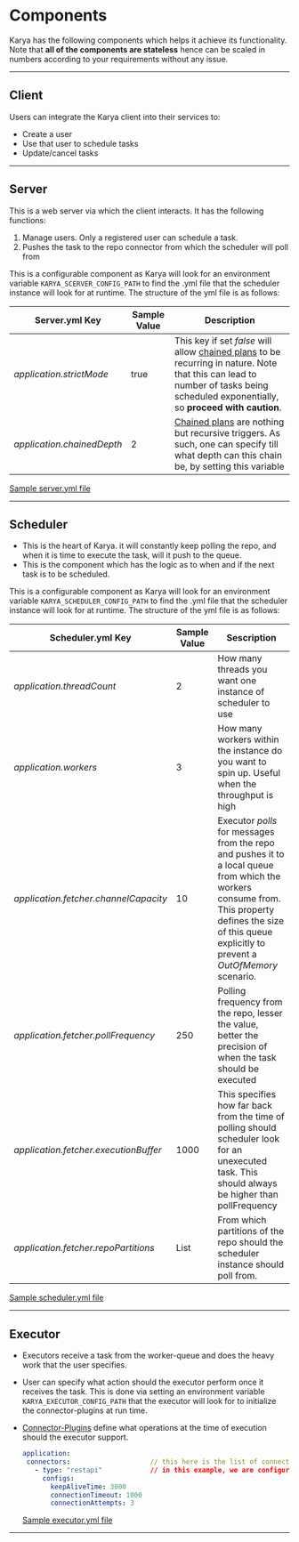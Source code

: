 # Components

Karya has the following components which helps it achieve its functionality. Note that **all of the components are
stateless** hence can be scaled in numbers according to your requirements without any issue.

---

## Client

Users can integrate the Karya client into their services to:

- Create a user
- Use that user to schedule tasks
- Update/cancel tasks

---

## Server

This is a web server via which the client interacts. It has the following functions:

1. Manage users. Only a registered user can schedule a task.
2. Pushes the task to the repo connector from which the scheduler will poll from

This is a configurable component as Karya will look for an environment variable `KARYA_SCERVER_CONFIG_PATH` to find the
.yml file that the scheduler instance will look for at runtime. The structure of the yml file is as follows:

| Server.yml Key             | Sample Value | Description                                                                                                                                                                                                          |
   |----------------------------|--------------|----------------------------------------------------------------------------------------------------------------------------------------------------------------------------------------------------------------------|
| *application.strictMode*   | true         | This key if set *false* will allow [chained plans](./CONNECTORS.md/#chained-plans) to be recurring in nature. Note that this can lead to number of tasks being scheduled exponentially, so **proceed with caution**. |
| *application.chainedDepth* | 2            | [Chained plans](./CONNECTORS.md/#chained-plans) are nothing but recursive triggers. As such, one can specify till what depth can this chain be, by setting this variable                                             |

[Sample server.yml file](../../configs/server.yml)

---

## Scheduler

- This is the heart of Karya. it will constantly keep polling the repo, and when it is time to execute the task, will it
  push to the queue.
- This is the component which has the logic as to when and if the next task is to be scheduled.

This is a configurable component as Karya will look for an environment variable `KARYA_SCHEDULER_CONFIG_PATH` to find
the .yml file that the scheduler instance will look for at runtime. The structure of the yml file is as follows:

| Scheduler.yml Key                     | Sample Value | Sescription                                                                                                                                                                                                  |
 |---------------------------------------|--------------|--------------------------------------------------------------------------------------------------------------------------------------------------------------------------------------------------------------|
| *application.threadCount*             | 2            | How many threads you want one instance of scheduler to use                                                                                                                                                   |
| *application.workers*                 | 3            | How many workers within the instance do you want to spin up. Useful when the throughput is high                                                                                                              |
| *application.fetcher.channelCapacity* | 10           | Executor *polls* for messages from the repo and pushes it to a local queue from which the workers consume from. This property defines the size of this queue explicitly to prevent a *OutOfMemory* scenario. |
| *application.fetcher.pollFrequency*   | 250          | Polling frequency from the repo, lesser the value, better the precision of when the task should be executed                                                                                                  |
| *application.fetcher.executionBuffer* | 1000         | This specifies how far back from the time of polling should scheduler look for an unexecuted task. This should always be higher than pollFrequency                                                           |
| *application.fetcher.repoPartitions*  | List<Int>    | From which partitions of the repo should the scheduler instance should poll from.                                                                                                                            |

[Sample scheduler.yml file](../../configs/scheduler.yml)

---

## Executor

- Executors receive a task from the worker-queue and does the heavy work that the user specifies.
- User can specify what action should the executor perform once it receives the task. This is done via setting an
  environment variable `KARYA_EXECUTOR_CONFIG_PATH` that the executor will look for to initialize the connector-plugins
  at run time.
- [Connector-Plugins](./CONNECTORS.md) define what operations at the time of execution should the executor
  support.

  ```yml
  application:
   connectors:                    // this here is the list of connector-plugins and their properties that the executor should support
     - type: "restapi"            // in this example, we are configuring the executor to support a task that involves making a REST call when it has to execute
       configs:
         keepAliveTime: 3000
         connectionTimeout: 1000
         connectionAttempts: 3
  ```

  [Sample executor.yml file](../../configs/executor.yml)

---
